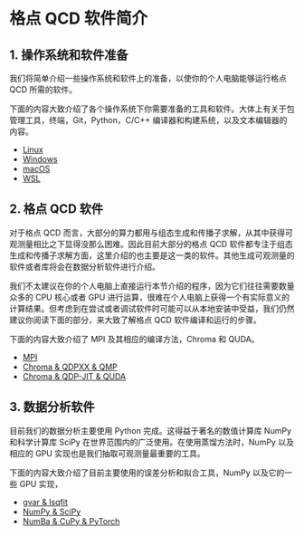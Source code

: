 # 格点 QCD 软件简介

## 1. 操作系统和软件准备

我们将简单介绍一些操作系统和软件上的准备，以使你的个人电脑能够运行格点 QCD 所需的软件。

下面的内容大致介绍了各个操作系统下你需要准备的工具和软件。大体上有关于包管理工具，终端，Git，Python，C/C++ 编译器和构建系统，以及文本编辑器的内容。

- [Linux](./Linux.md)
- [Windows](./Windows.md)
- [macOS](./macOS.md)
- [WSL](./WSL.md)

## 2. 格点 QCD 软件

对于格点 QCD 而言，大部分的算力都用与组态生成和传播子求解，从其中获得可观测量相比之下显得没那么困难。因此目前大部分的格点 QCD 软件都专注于组态生成和传播子求解方面，这里介绍的也主要是这一类的软件。其他生成可观测量的软件或者库将会在数据分析软件进行介绍。

我们不太建议在你的个人电脑上直接运行本节介绍的程序，因为它们往往需要数量众多的 CPU 核心或者 GPU 进行运算，很难在个人电脑上获得一个有实际意义的计算结果。但考虑到在尝试或者调试软件时可能可以从本地安装中受益，我们仍然建议你阅读下面的部分，来大致了解格点 QCD 软件编译和运行的步骤。

下面的内容大致介绍了 MPI 及其相应的编译方法，Chroma 和 QUDA。

- [MPI](./MPI.md)
- [Chroma & QDPXX & QMP](./Chroma.md)
- [Chroma & QDP-JIT & QUDA](./Chroma-jit.md)

## 3. 数据分析软件

目前我们的数据分析主要使用 Python 完成。这得益于著名的数值计算库 NumPy 和科学计算库 SciPy 在世界范围内的广泛使用。在使用蒸馏方法时，NumPy 以及相应的 GPU 实现也是我们抽取可观测量最重要的工具。

下面的内容大致介绍了目前主要使用的误差分析和拟合工具，NumPy 以及它的一些 GPU 实现，

- [gvar & lsqfit](./lsqfit.md)
- [NumPy & SciPy](./NumPy.md)
- [NumBa & CuPy & PyTorch](./CuPy.md)
